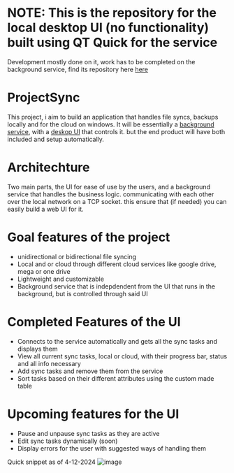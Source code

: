 
# NOTE: This is the repository for the local desktop UI (no functionality) built using QT Quick for the service
Development mostly done on it, work has to be completed on the background service, find its repository here [here](https://github.com/ezzedineozone/Sync-Service)

# ProjectSync
This project, i aim to build an application that handles file syncs, backups locally and for the cloud on windows. It will be essentially a [background service](https://github.com/ezzedineozone/Sync-Service), with a [deskop UI](https://github.com/ezzedineozone/Sync-Service-Ui) that controls it. but the end product will have both included and setup automatically.

# Architechture
Two main parts, the UI for ease of use by the users, and a background service that handles the business logic. communicating with each other over the local network on a TCP socket. this ensure that (if needed) you can easily build a web UI for it.

# Goal features of the project
- unidirectional or bidirectional file syncing
- Local and or cloud through different cloud services like google drive, mega or one drive
- Lightweight and customizable
- Background service that is indepdendent from the UI that runs in the background, but is controlled through said UI

# Completed Features of the UI
- Connects to the service automatically and gets all the sync tasks and displays them
- View all current sync tasks, local or cloud, with their progress bar, status and all info necessary
- Add sync tasks and remove them from the service
- Sort tasks based on their different attributes using the custom made table

# Upcoming features for the UI
- Pause and unpause sync tasks as they are active
- Edit sync tasks dynamically (soon)
- Display errors for the user with suggested ways of handling them

Quick snippet as of 4-12-2024
![image](https://github.com/user-attachments/assets/7b50ff2c-c063-468d-9f7c-9f7609164f81)



